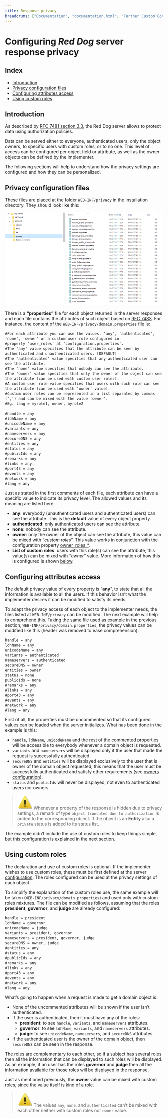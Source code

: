 ```yaml
---
title: Response privacy
breadcrums: ["Documentation", "documentation.html", "Further Custom Configuration", "documentation.html#further-custom-configuration", "User authentication", "authentication.html"]
---
```


# Configuring _Red Dog_ server response privacy

## Index

* [Introduction](#introduction)
* [Privacy configuration files](#privacy-configuration-files)
* [Configuring attributes access](#configuring-attributes-access)
* [Using custom roles](#using-custom-roles)

## Introduction

As described by [RFC 7481 section 3.3](https://tools.ietf.org/html/rfc7481#section-3.3), the Red Dog server allows to protect data using authorization policies.

Data can be served either to everyone, authenticated users, only the object owners, to specific users with custom roles, or to no one. This level of access can be configured per object field or attribute, as well as the owner objects can be defined by the implementer.

The following sections will help to understand how the privacy settings are configured and how they can be personalized.

## Privacy configuration files

These files are placed at the folder `WEB-INF/privacy` in the installation directory. They should look like this:

![PRIVACY CONFIGURATION PATH](img/privacy-configuration-path.png)

There is a **“properties”** file for each object returned in the server responses and each file contains the attributes of such object based on [RFC 7483](https://tools.ietf.org/html/rfc7483). For instance, the content of the `WEB-INF/privacy/domain.properties` file is:

```
#For each attribute you can use the values: 'any', 'authenticated', 'none', 'owner' or a custom user role configured in
#property 'user_roles' at 'configuration.properties'.
#The 'any' value specifies that the attribute can be seen by authenticated and unauthenticated users. [DEFAULT]
#The 'authenticated' value specifies that any authenticated user can see the attribute.
#The 'none' value specifies that nobody can see the attribute.
#The 'owner' value specifies that only the owner of the object can see the attribute (can be used with custom user roles).
#A custom user role value specifies that users with such role can see the attribute (can be used with 'owner' value).
#Custom user roles can be represented in a list separated by commas (',') and can be mixed with the value 'owner'.
#Eg. lang = myrole1, owner, myrole2

#handle = any
#ldhName = any
#unicodeName = any
#variants = any
#nameservers = any
#secureDNS = any
#entities = any
#status = any
#publicIds = any
#remarks = any
#links = any
#port43 = any
#events = any
#network = any
#lang = any
```

Just as stated in the first comments of each file, each attribute can have a specific value to indicate its privacy level. The allowed values and its meaning are listed here:
* **any**: everybody (unauthenticated users and authenticated users) can see the attribute. This is the **default** value of every object property.
* **authenticated**: only authenticated users can see the attribute.
* **none**: nobody can see the attribute.
* **owner**: only the owner of the object can see the attribute, this value can be mixed with “_custom roles_”. This value works in conjunction with the configuration property [owner_roles_*](behavior-configuration.html#owner_roles_*).
* **List of custom roles**: users with this role(s) can see the attribute, this value(s) can be mixed with “_owner_” value. More information of how this is configured is shown [below](#using-custom-roles).

## Configuring attributes access

The default privacy value of every property is “**any**”, to state that all the information is available to all the users. If this behavior isn’t what the implementer desires it can be modified to satisfy its needs.

To adapt the privacy access of each object to the implementer needs, the files listed at `WEB-INF/privacy` can be modified. The next example will help to comprehend this. Taking the same file used as example in the previous section, `WEB-INF/privacy/domain.properties`, the privacy values can be modified like this (header was removed to ease comprehension):

```
handle = any
ldhName = any
unicodeName = any
variants = authenticated
nameservers = authenticated
secureDNS = owner
entities = owner
status = none
publicIds = none
#remarks = any
#links = any
#port43 = any
#events = any
#network = any
#lang = any
```

First of all, the properties must be uncommented so that its configured values can be loaded when the server initializes. What has been done in the example is this:
* `handle`, `ldhName`, `unicodeName` and the rest of the commented properties will be accessible to everybody whenever a domain object is requested.
* `variants` and `nameservers` will be displayed only if the user that made the request is successfully authenticated.
* `secureDNS` and `entities` will be displayed exclusively to the user that is owner of the domain object requested, this means that the user must be successfully authenticated and satisfy other requirements (see [owners configuration](behavior-configuration.html#owner_roles_*)).
* `status` and `publicIds` will never be displayed, not even to authenticated users nor owners.

> ![Warning](img/warning.svg) Whenever a property of the response is hidden due to privacy settings, a remark of type `object truncated due to authorization` is added to the corresponding object. If the object is an **Entity** also a `private` status is added to its status list.

The example didn’t include the use of custom roles to keep things simple, but this configuration is explained in the next section.

## Using custom roles

The declaration and use of custom roles is optional. If the implementer wishes to use custom roles, these must be first defined at the server [configuration](behavior-configuration.html). The roles configured can be used at the privacy settings of each object.

To simplify the explanation of the custom roles use, the same example will be taken (`WEB-INF/privacy/domain.properties`) and used only with custom roles mixtures. The file can be modified as follows, assuming that the roles **president**, **governor**, and **judge** are already configured:

```
handle = president
ldhName = governor
unicodeName = judge
variants = president, governor
nameservers = president, governor, judge
secureDNS = owner, judge
#entities = any
#status = any
#publicIds = any
#remarks = any
#links = any
#port43 = any
#events = any
#network = any
#lang = any
```

What’s going to happen when a request is made to get a domain object is:
* None of the uncommented attributes will be shown if the user isn’t authenticated.
* If the user is authenticated, then it must have any of the roles:
  * **president**: to see `handle`, `variants`, and `nameservers` attributes.
  * **governor**: to see `ldhName`, `variants`, and `nameservers` attributes.
  * **judge**: to see `unicodeName`, `nameservers`, and `secureDNS` attributes.
* If the authenticated user is the owner of the domain object, then `secureDNS` can be seen in the response.

The roles are complementary to each other, so if a subject has several roles then all the information that can be displayed to such roles will be displayed. As an example, if an user has the roles **governor** and **judge** then all the information available for those roles will be displayed in the response.

Just as mentioned previously, the **owner** value can be mixed with custom roles, since the value itself is kind of a role.

> ![Warning](img/warning.svg) The values `any`, `none`, and `authenticated` can’t be mixed with each other neither with custom roles nor `owner` value.
